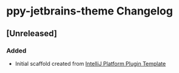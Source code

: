 <!-- Keep a Changelog guide -> https://keepachangelog.com -->

# ppy-jetbrains-theme Changelog

## [Unreleased]
### Added
- Initial scaffold created from [IntelliJ Platform Plugin Template](https://github.com/JetBrains/intellij-platform-plugin-template)
